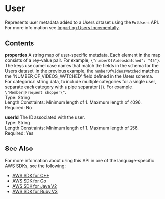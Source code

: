# User<a name="API_UBS_User"></a>

Represents user metadata added to a Users dataset using the `PutUsers` API\. For more information see [Importing Users Incrementally](https://docs.aws.amazon.com/personalize/latest/dg/importing-users.html)\.

## Contents<a name="API_UBS_User_Contents"></a>

 **properties**   <a name="personalize-Type-UBS_User-properties"></a>
A string map of user\-specific metadata\. Each element in the map consists of a key\-value pair\. For example, `{"numberOfVideosWatched": "45"}`\.  
The keys use camel case names that match the fields in the schema for the Users dataset\. In the previous example, the `numberOfVideosWatched` matches the 'NUMBER\_OF\_VIDEOS\_WATCHED' field defined in the Users schema\. For categorical string data, to include multiple categories for a single user, separate each category with a pipe separator \(`|`\)\. For example, `\"Member|Frequent shopper\"`\.  
Type: String  
Length Constraints: Minimum length of 1\. Maximum length of 4096\.  
Required: No

 **userId**   <a name="personalize-Type-UBS_User-userId"></a>
The ID associated with the user\.  
Type: String  
Length Constraints: Minimum length of 1\. Maximum length of 256\.  
Required: Yes

## See Also<a name="API_UBS_User_SeeAlso"></a>

For more information about using this API in one of the language\-specific AWS SDKs, see the following:
+  [AWS SDK for C\+\+](https://docs.aws.amazon.com/goto/SdkForCpp/personalize-events-2018-03-22/User) 
+  [AWS SDK for Go](https://docs.aws.amazon.com/goto/SdkForGoV1/personalize-events-2018-03-22/User) 
+  [AWS SDK for Java V2](https://docs.aws.amazon.com/goto/SdkForJavaV2/personalize-events-2018-03-22/User) 
+  [AWS SDK for Ruby V3](https://docs.aws.amazon.com/goto/SdkForRubyV3/personalize-events-2018-03-22/User) 